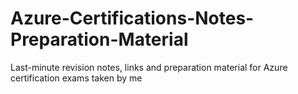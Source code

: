 # Azure-Certifications-Notes-Preparation-Material
Last-minute revision notes, links and preparation material for Azure certification exams taken by me
